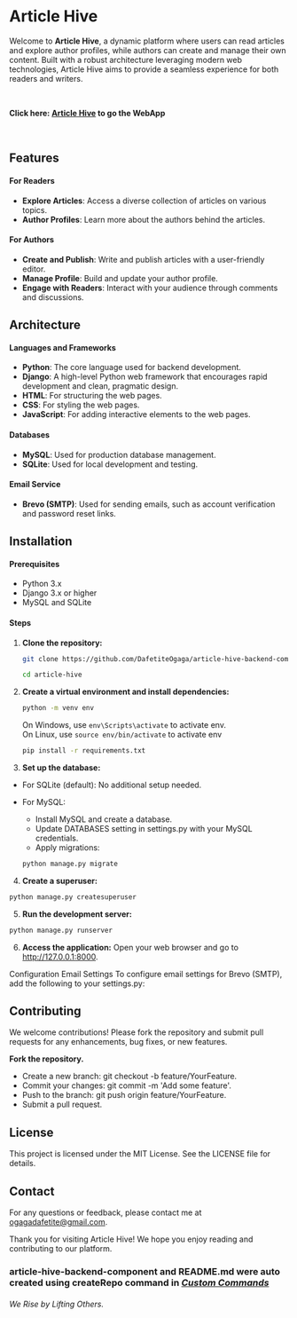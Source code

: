 # Article Hive

Welcome to **Article Hive**, a dynamic platform where users can read articles and explore author profiles, while authors can create and manage their own content. Built with a robust architecture leveraging modern web technologies, Article Hive aims to provide a seamless experience for both readers and writers.

<br>

**Click here: [Article Hive](https://dafetite.pythonanywhere.com) to go the WebApp**

<br>

## Features

#### For Readers
- **Explore Articles**: Access a diverse collection of articles on various topics.
- **Author Profiles**: Learn more about the authors behind the articles.
  
#### For Authors
- **Create and Publish**: Write and publish articles with a user-friendly editor.
- **Manage Profile**: Build and update your author profile.
- **Engage with Readers**: Interact with your audience through comments and discussions.

## Architecture

#### Languages and Frameworks
- **Python**: The core language used for backend development.
- **Django**: A high-level Python web framework that encourages rapid development and clean, pragmatic design.
- **HTML**: For structuring the web pages.
- **CSS**: For styling the web pages.
- **JavaScript**: For adding interactive elements to the web pages.

#### Databases
- **MySQL**: Used for production database management.
- **SQLite**: Used for local development and testing.

#### Email Service
- **Brevo (SMTP)**: Used for sending emails, such as account verification and password reset links.

## Installation

#### Prerequisites
- Python 3.x
- Django 3.x or higher
- MySQL and SQLite

#### Steps

1. **Clone the repository:**
   ```bash
   git clone https://github.com/DafetiteOgaga/article-hive-backend-component.git
    ```
     ```bash
   cd article-hive
   ```

2. **Create a virtual environment and install dependencies:**

    ```bash
    python -m venv env
    ```
    On Windows, use `env\Scripts\activate` to activate env.
    <br>
    On Linux, use `source env/bin/activate` to activate env
    ```bash
    pip install -r requirements.txt
    ```

3. **Set up the database:**

* For SQLite (default): No additional setup needed.
* For MySQL:
  - Install MySQL and create a database.
  - Update DATABASES setting in settings.py with your MySQL credentials.
  - Apply migrations:

  ```bash
  python manage.py migrate
  ```

4. **Create a superuser:**

  ```bash
  python manage.py createsuperuser
  ```

5. **Run the development server:**

  ```bash
  python manage.py runserver
  ```

6. **Access the application:**
    Open your web browser and go to http://127.0.0.1:8000.

Configuration
Email Settings
To configure email settings for Brevo (SMTP), add the following to your settings.py:


## **Contributing**
We welcome contributions! Please fork the repository and submit pull requests for any enhancements, bug fixes, or new features.

**Fork the repository.**
- Create a new branch: git checkout -b feature/YourFeature.
- Commit your changes: git commit -m 'Add some feature'.
- Push to the branch: git push origin feature/YourFeature.
- Submit a pull request.


## **License**
This project is licensed under the MIT License. See the LICENSE file for details.

## **Contact**
For any questions or feedback, please contact me at ogagadafetite@gmail.com.

Thank you for visiting Article Hive! We hope you enjoy reading and contributing to our platform.


### article-hive-backend-component and README.md were auto created using createRepo command in [*Custom Commands*](https://github.com/DafetiteOgaga/custom_commands)
		




###### *We Rise by Lifting Others.*

